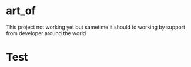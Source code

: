 # art_of
This project not working yet but sametime it should to working by support from developer around the world
# Test

